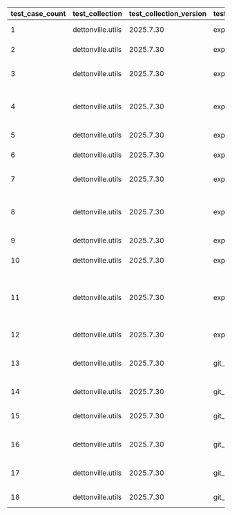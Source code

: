 | test_case_count | test_collection | test_collection_version | test_component | test_job_link | test_component_git_branch | test_component_git_commit_hash | test_case_id | test_date | test_description | test_failed | test_details_link |
| --- | --- | --- | --- | --- | --- | --- | --- | --- | --- | --- | --- |
| 1 | dettonville.utils | 2025.7.30 | export_dicts | [test job link](https://jenkins.admin.dettonville.int/job/INFRA/job/repo-test-automation/job/ansible-utils/job/run-module-tests/job/main/106/) | main | 46640f6 | 01 | 2025-08-02T01:36:11Z | CSV test | False | [test details](./export_dicts/test.results/test_01/test-results.detailed.yml) |
| 2 | dettonville.utils | 2025.7.30 | export_dicts | [test job link](https://jenkins.admin.dettonville.int/job/INFRA/job/repo-test-automation/job/ansible-utils/job/run-module-tests/job/main/106/) | main | 46640f6 | 02 | 2025-08-02T01:36:11Z | CSV test - empty key value | False | [test details](./export_dicts/test.results/test_02/test-results.detailed.yml) |
| 3 | dettonville.utils | 2025.7.30 | export_dicts | [test job link](https://jenkins.admin.dettonville.int/job/INFRA/job/repo-test-automation/job/ansible-utils/job/run-module-tests/job/main/106/) | main | 46640f6 | 03 | 2025-08-02T01:36:11Z | CSV test - encoded string values | False | [test details](./export_dicts/test.results/test_03/test-results.detailed.yml) |
| 4 | dettonville.utils | 2025.7.30 | export_dicts | [test job link](https://jenkins.admin.dettonville.int/job/INFRA/job/repo-test-automation/job/ansible-utils/job/run-module-tests/job/main/106/) | main | 46640f6 | 04 | 2025-08-02T01:36:11Z | CSV test - export with specified columns | False | [test details](./export_dicts/test.results/test_04/test-results.detailed.yml) |
| 5 | dettonville.utils | 2025.7.30 | export_dicts | [test job link](https://jenkins.admin.dettonville.int/job/INFRA/job/repo-test-automation/job/ansible-utils/job/run-module-tests/job/main/106/) | main | 46640f6 | 05 | 2025-08-02T01:36:11Z | markdown test | False | [test details](./export_dicts/test.results/test_05/test-results.detailed.yml) |
| 6 | dettonville.utils | 2025.7.30 | export_dicts | [test job link](https://jenkins.admin.dettonville.int/job/INFRA/job/repo-test-automation/job/ansible-utils/job/run-module-tests/job/main/106/) | main | 46640f6 | 06 | 2025-08-02T01:36:11Z | markdown test - empty key value | False | [test details](./export_dicts/test.results/test_06/test-results.detailed.yml) |
| 7 | dettonville.utils | 2025.7.30 | export_dicts | [test job link](https://jenkins.admin.dettonville.int/job/INFRA/job/repo-test-automation/job/ansible-utils/job/run-module-tests/job/main/106/) | main | 46640f6 | 07 | 2025-08-02T01:36:11Z | markdown test - encoded string values | False | [test details](./export_dicts/test.results/test_07/test-results.detailed.yml) |
| 8 | dettonville.utils | 2025.7.30 | export_dicts | [test job link](https://jenkins.admin.dettonville.int/job/INFRA/job/repo-test-automation/job/ansible-utils/job/run-module-tests/job/main/106/) | main | 46640f6 | 08 | 2025-08-02T01:36:11Z | markdown test - export with specified columns | False | [test details](./export_dicts/test.results/test_08/test-results.detailed.yml) |
| 9 | dettonville.utils | 2025.7.30 | export_dicts | [test job link](https://jenkins.admin.dettonville.int/job/INFRA/job/repo-test-automation/job/ansible-utils/job/run-module-tests/job/main/106/) | main | 46640f6 | 09 | 2025-08-02T01:36:11Z | csv test - empty export list | False | [test details](./export_dicts/test.results/test_09/test-results.detailed.yml) |
| 10 | dettonville.utils | 2025.7.30 | export_dicts | [test job link](https://jenkins.admin.dettonville.int/job/INFRA/job/repo-test-automation/job/ansible-utils/job/run-module-tests/job/main/106/) | main | 46640f6 | 10 | 2025-08-02T01:36:11Z | non-existing file directory test | False | [test details](./export_dicts/test.results/test_10/test-results.detailed.yml) |
| 11 | dettonville.utils | 2025.7.30 | export_dicts | [test job link](https://jenkins.admin.dettonville.int/job/INFRA/job/repo-test-automation/job/ansible-utils/job/run-module-tests/job/main/106/) | main | 46640f6 | 11 | 2025-08-02T01:36:11Z | markdown test - export with specified columns where rows are missing values | False | [test details](./export_dicts/test.results/test_11/test-results.detailed.yml) |
| 12 | dettonville.utils | 2025.7.30 | export_dicts | [test job link](https://jenkins.admin.dettonville.int/job/INFRA/job/repo-test-automation/job/ansible-utils/job/run-module-tests/job/main/106/) | main | 46640f6 | 12 | 2025-08-02T01:36:11Z | implied file format | False | [test details](./export_dicts/test.results/test_12/test-results.detailed.yml) |
| 13 | dettonville.utils | 2025.7.30 | git_pacp | [test job link](https://jenkins.admin.dettonville.int/job/INFRA/job/repo-test-automation/job/ansible-utils/job/run-module-tests/job/main/106/) | main | 46640f6 | 01 | 2025-08-02T01:36:11Z | SSH - NO-OP - expect result with changed: false | False | [test details](./git_pacp/test.results/test_01/test-results.detailed.yml) |
| 14 | dettonville.utils | 2025.7.30 | git_pacp | [test job link](https://jenkins.admin.dettonville.int/job/INFRA/job/repo-test-automation/job/ansible-utils/job/run-module-tests/job/main/106/) | main | 46640f6 | 02 | 2025-08-02T01:36:11Z | SSH - add test file | False | [test details](./git_pacp/test.results/test_02/test-results.detailed.yml) |
| 15 | dettonville.utils | 2025.7.30 | git_pacp | [test job link](https://jenkins.admin.dettonville.int/job/INFRA/job/repo-test-automation/job/ansible-utils/job/run-module-tests/job/main/106/) | main | 46640f6 | 03 | 2025-08-02T01:36:11Z | SSH - add test file with explicit `add` path | False | [test details](./git_pacp/test.results/test_03/test-results.detailed.yml) |
| 16 | dettonville.utils | 2025.7.30 | git_pacp | [test job link](https://jenkins.admin.dettonville.int/job/INFRA/job/repo-test-automation/job/ansible-utils/job/run-module-tests/job/main/106/) | main | 46640f6 | 04 | 2025-08-02T01:36:11Z | SSH - expect default `add` path work | False | [test details](./git_pacp/test.results/test_04/test-results.detailed.yml) |
| 17 | dettonville.utils | 2025.7.30 | git_pacp | [test job link](https://jenkins.admin.dettonville.int/job/INFRA/job/repo-test-automation/job/ansible-utils/job/run-module-tests/job/main/106/) | main | 46640f6 | 05 | 2025-08-02T01:36:11Z | SSH - add test file with remote alias defined | False | [test details](./git_pacp/test.results/test_05/test-results.detailed.yml) |
| 18 | dettonville.utils | 2025.7.30 | git_pacp | [test job link](https://jenkins.admin.dettonville.int/job/INFRA/job/repo-test-automation/job/ansible-utils/job/run-module-tests/job/main/106/) | main | 46640f6 | 06 | 2025-08-02T01:36:11Z | SSH - remove test file | False | [test details](./git_pacp/test.results/test_06/test-results.detailed.yml) |
